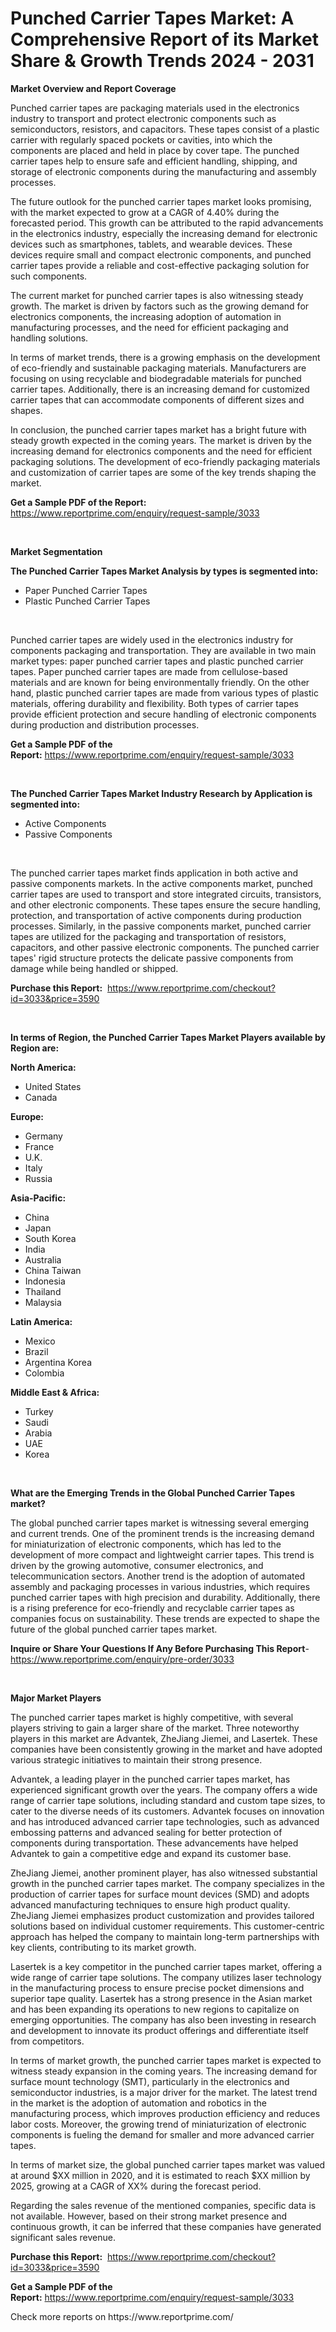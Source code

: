 <p><h1>Punched Carrier Tapes Market: A Comprehensive Report of its Market Share & Growth Trends 2024 - 2031</h1></p><p><strong>Market Overview and Report Coverage</strong></p>
<p><p>Punched carrier tapes are packaging materials used in the electronics industry to transport and protect electronic components such as semiconductors, resistors, and capacitors. These tapes consist of a plastic carrier with regularly spaced pockets or cavities, into which the components are placed and held in place by cover tape. The punched carrier tapes help to ensure safe and efficient handling, shipping, and storage of electronic components during the manufacturing and assembly processes.</p><p>The future outlook for the punched carrier tapes market looks promising, with the market expected to grow at a CAGR of 4.40% during the forecasted period. This growth can be attributed to the rapid advancements in the electronics industry, especially the increasing demand for electronic devices such as smartphones, tablets, and wearable devices. These devices require small and compact electronic components, and punched carrier tapes provide a reliable and cost-effective packaging solution for such components.</p><p>The current market for punched carrier tapes is also witnessing steady growth. The market is driven by factors such as the growing demand for electronics components, the increasing adoption of automation in manufacturing processes, and the need for efficient packaging and handling solutions.</p><p>In terms of market trends, there is a growing emphasis on the development of eco-friendly and sustainable packaging materials. Manufacturers are focusing on using recyclable and biodegradable materials for punched carrier tapes. Additionally, there is an increasing demand for customized carrier tapes that can accommodate components of different sizes and shapes.</p><p>In conclusion, the punched carrier tapes market has a bright future with steady growth expected in the coming years. The market is driven by the increasing demand for electronics components and the need for efficient packaging solutions. The development of eco-friendly packaging materials and customization of carrier tapes are some of the key trends shaping the market.</p></p>
<p><strong>Get a Sample PDF of the Report:</strong> <a href="https://www.reportprime.com/enquiry/request-sample/3033">https://www.reportprime.com/enquiry/request-sample/3033</a></p>
<p>&nbsp;</p>
<p><strong>Market Segmentation</strong></p>
<p><strong>The Punched Carrier Tapes Market Analysis by types is segmented into:</strong></p>
<p><ul><li>Paper Punched Carrier Tapes</li><li>Plastic Punched Carrier Tapes</li></ul></p>
<p>&nbsp;</p>
<p><p>Punched carrier tapes are widely used in the electronics industry for components packaging and transportation. They are available in two main market types: paper punched carrier tapes and plastic punched carrier tapes. Paper punched carrier tapes are made from cellulose-based materials and are known for being environmentally friendly. On the other hand, plastic punched carrier tapes are made from various types of plastic materials, offering durability and flexibility. Both types of carrier tapes provide efficient protection and secure handling of electronic components during production and distribution processes.</p></p>
<p><strong>Get a Sample PDF of the Report:</strong>&nbsp;<a href="https://www.reportprime.com/enquiry/request-sample/3033">https://www.reportprime.com/enquiry/request-sample/3033</a></p>
<p>&nbsp;</p>
<p><strong>The Punched Carrier Tapes Market Industry Research by Application is segmented into:</strong></p>
<p><ul><li>Active Components</li><li>Passive Components</li></ul></p>
<p>&nbsp;</p>
<p><p>The punched carrier tapes market finds application in both active and passive components markets. In the active components market, punched carrier tapes are used to transport and store integrated circuits, transistors, and other electronic components. These tapes ensure the secure handling, protection, and transportation of active components during production processes. Similarly, in the passive components market, punched carrier tapes are utilized for the packaging and transportation of resistors, capacitors, and other passive electronic components. The punched carrier tapes' rigid structure protects the delicate passive components from damage while being handled or shipped.</p></p>
<p><strong>Purchase this Report:</strong>&nbsp; <a href="https://www.reportprime.com/checkout?id=3033&price=3590">https://www.reportprime.com/checkout?id=3033&price=3590</a></p>
<p>&nbsp;</p>
<p><strong>In terms of Region, the Punched Carrier Tapes Market Players available by Region are:</strong></p>
<p>
    <p> <strong> North America: </strong>
        <ul>
            <li>United States</li>
            <li>Canada</li>
        </ul>
        </p> 
    <p> <strong> Europe: </strong>
        <ul>
            <li>Germany</li>
            <li>France</li>
            <li>U.K.</li>
            <li>Italy</li>
            <li>Russia</li>
        </ul>
        </p> 
    <p> <strong> Asia-Pacific: </strong>
        <ul>
            <li>China</li>
            <li>Japan</li>
            <li>South Korea</li>
            <li>India</li>
            <li>Australia</li>
            <li>China Taiwan</li>
            <li>Indonesia</li>
            <li>Thailand</li>
            <li>Malaysia</li>
        </ul>
        </p> 
    <p> <strong> Latin America: </strong>
        <ul>
            <li>Mexico</li>
            <li>Brazil</li>
            <li>Argentina Korea</li>
            <li>Colombia</li>
        </ul>
        </p> 
    <p> <strong> Middle East & Africa: </strong>
        <ul>
            <li>Turkey</li>
            <li>Saudi</li>
            <li>Arabia</li>
            <li>UAE</li>
            <li>Korea</li>
        </ul>
    </p>
    </p>
<p>&nbsp;</p>
<p><strong>What are the Emerging Trends in the Global Punched Carrier Tapes market?</strong></p>
<p><p>The global punched carrier tapes market is witnessing several emerging and current trends. One of the prominent trends is the increasing demand for miniaturization of electronic components, which has led to the development of more compact and lightweight carrier tapes. This trend is driven by the growing automotive, consumer electronics, and telecommunication sectors. Another trend is the adoption of automated assembly and packaging processes in various industries, which requires punched carrier tapes with high precision and durability. Additionally, there is a rising preference for eco-friendly and recyclable carrier tapes as companies focus on sustainability. These trends are expected to shape the future of the global punched carrier tapes market.</p></p>
<p><strong>Inquire or Share Your Questions If Any Before Purchasing This Report</strong>- <a href="https://www.reportprime.com/enquiry/pre-order/3033">https://www.reportprime.com/enquiry/pre-order/3033</a></p>
<p>&nbsp;</p>
<p><strong>Major Market Players</strong></p>
<p><p>The punched carrier tapes market is highly competitive, with several players striving to gain a larger share of the market. Three noteworthy players in this market are Advantek, ZheJiang Jiemei, and Lasertek. These companies have been consistently growing in the market and have adopted various strategic initiatives to maintain their strong presence.</p><p>Advantek, a leading player in the punched carrier tapes market, has experienced significant growth over the years. The company offers a wide range of carrier tape solutions, including standard and custom tape sizes, to cater to the diverse needs of its customers. Advantek focuses on innovation and has introduced advanced carrier tape technologies, such as advanced embossing patterns and advanced sealing for better protection of components during transportation. These advancements have helped Advantek to gain a competitive edge and expand its customer base.</p><p>ZheJiang Jiemei, another prominent player, has also witnessed substantial growth in the punched carrier tapes market. The company specializes in the production of carrier tapes for surface mount devices (SMD) and adopts advanced manufacturing techniques to ensure high product quality. ZheJiang Jiemei emphasizes product customization and provides tailored solutions based on individual customer requirements. This customer-centric approach has helped the company to maintain long-term partnerships with key clients, contributing to its market growth.</p><p>Lasertek is a key competitor in the punched carrier tapes market, offering a wide range of carrier tape solutions. The company utilizes laser technology in the manufacturing process to ensure precise pocket dimensions and superior tape quality. Lasertek has a strong presence in the Asian market and has been expanding its operations to new regions to capitalize on emerging opportunities. The company has also been investing in research and development to innovate its product offerings and differentiate itself from competitors.</p><p>In terms of market growth, the punched carrier tapes market is expected to witness steady expansion in the coming years. The increasing demand for surface mount technology (SMT), particularly in the electronics and semiconductor industries, is a major driver for the market. The latest trend in the market is the adoption of automation and robotics in the manufacturing process, which improves production efficiency and reduces labor costs. Moreover, the growing trend of miniaturization of electronic components is fueling the demand for smaller and more advanced carrier tapes.</p><p>In terms of market size, the global punched carrier tapes market was valued at around $XX million in 2020, and it is estimated to reach $XX million by 2025, growing at a CAGR of XX% during the forecast period.</p><p>Regarding the sales revenue of the mentioned companies, specific data is not available. However, based on their strong market presence and continuous growth, it can be inferred that these companies have generated significant sales revenue.</p></p>
<p><strong>Purchase this Report:</strong>&nbsp;&nbsp;<a href="https://www.reportprime.com/checkout?id=3033&price=3590">https://www.reportprime.com/checkout?id=3033&price=3590</a></p>
<p></p>
<p><strong>Get a Sample PDF of the Report:</strong>&nbsp;<a href="https://www.reportprime.com/enquiry/request-sample/3033">https://www.reportprime.com/enquiry/request-sample/3033</a></p>
<p>Check more reports on https://www.reportprime.com/</p>
